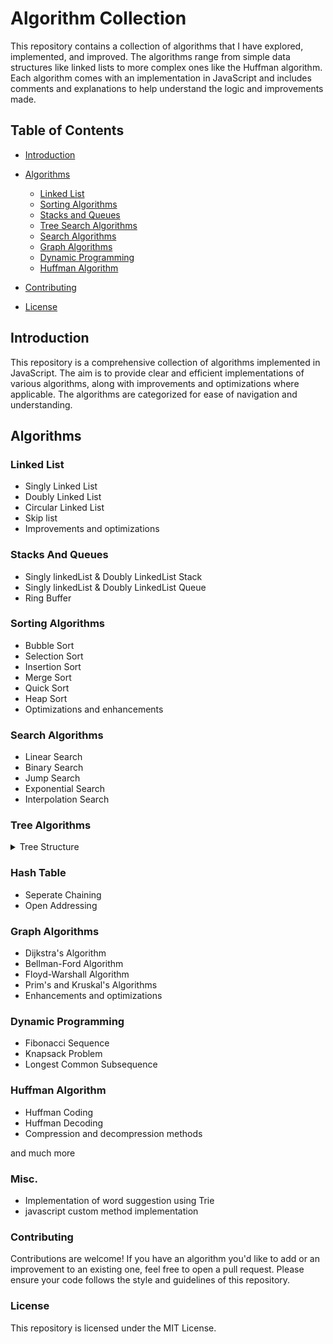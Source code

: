 # Algorithm Collection

This repository contains a collection of algorithms that I have explored, implemented, and improved. The algorithms range from simple data structures like linked lists to more complex ones like the Huffman algorithm. Each algorithm comes with an implementation in JavaScript and includes comments and explanations to help understand the logic and improvements made.

## Table of Contents

- [Introduction](#introduction)
- [Algorithms](#algorithms)

  - [Linked List](#linked-list)
  - [Sorting Algorithms](#sorting-algorithms)
  - [Stacks and Queues](#stacks-and-queues)
  - [Tree Search Algorithms](#tree-algorithms)
  - [Search Algorithms](#search-algorithms)
  - [Graph Algorithms](#graph-algorithms)
  - [Dynamic Programming](#dynamic-programming)
  - [Huffman Algorithm](#huffman-algorithm)

- [Contributing](#contributing)
- [License](#license)

## Introduction

This repository is a comprehensive collection of algorithms implemented in JavaScript. The aim is to provide clear and efficient implementations of various algorithms, along with improvements and optimizations where applicable. The algorithms are categorized for ease of navigation and understanding.

## Algorithms

### Linked List

- Singly Linked List
- Doubly Linked List
- Circular Linked List
- Skip list
- Improvements and optimizations

### Stacks And Queues

- Singly linkedList & Doubly LinkedList Stack
- Singly linkedList & Doubly LinkedList Queue
- Ring Buffer

### Sorting Algorithms

- Bubble Sort
- Selection Sort
- Insertion Sort
- Merge Sort
- Quick Sort
- Heap Sort
- Optimizations and enhancements

### Search Algorithms

- Linear Search
- Binary Search
- Jump Search
- Exponential Search
- Interpolation Search

### Tree Algorithms

<details>
  <summary>Tree Structure </summary>

- Depth-First Search (DFS)
- Breadth-First Search (BFS)
- Self-Balancing Concepts: AVL Tree, Red-Black Tree
- Multi-Way Trees: 2-3 Tree, 2-3-4 Tree (wip)
- Advanced Self-Balancing: Splay Tree, Treap(wip)
- Disk-Based and Range Queries: B-Tree, B+ Tree(wip)
- Advanced and Specialized: Tango Tree(wip)
- Trie Tree

</details>

### Hash Table

- Seperate Chaining
- Open Addressing

### Graph Algorithms

- Dijkstra's Algorithm
- Bellman-Ford Algorithm
- Floyd-Warshall Algorithm
- Prim's and Kruskal's Algorithms
- Enhancements and optimizations

### Dynamic Programming

- Fibonacci Sequence
- Knapsack Problem
- Longest Common Subsequence

### Huffman Algorithm

- Huffman Coding
- Huffman Decoding
- Compression and decompression methods

and much more

### Misc.

- Implementation of word suggestion using Trie
- javascript custom method implementation

### Contributing

Contributions are welcome! If you have an algorithm you'd like to add or an improvement to an existing one, feel free to open a pull request. Please ensure your code follows the style and guidelines of this repository.

### License

This repository is licensed under the MIT License.
